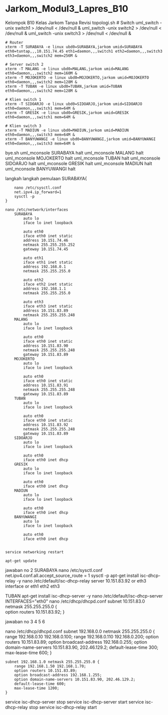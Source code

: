 # Jarkom_Modul3_Lapres_B10
Kelompok B10 Kelas Jarkom Tanpa Revisi
topologi.sh
    # Switch
    uml_switch -unix switch1 > /dev/null < /dev/null &
    uml_switch -unix switch2 > /dev/null < /dev/null &
    uml_switch -unix switch3 > /dev/null < /dev/null &

    # Router
    xterm -T SURABAYA -e linux ubd0=SURABAYA,jarkom umid=SURABAYA eth0=tuntap,,,10.151.74.45 eth1=daemon,,,switch1 eth2=daemon,,,switch3 eth3=daemon,,,switch2 mem=256M &

    # Server switch 2
    xterm -T MALANG -e linux ubd0=MALANG,jarkom umid=MALANG eth0=daemon,,,switch2 mem=160M &
    xterm -T MOJOKERTO -e linux ubd0=MOJOKERTO,jarkom umid=MOJOKERTO eth0=daemon,,,switch2 mem=128M &
    xterm -T TUBAN -e linux ubd0=TUBAN,jarkom umid=TUBAN eth0=daemon,,,switch2 mem=128M &

    # Klien switch 1
    xterm -T SIDOARJO -e linux ubd0=SIDOARJO,jarkom umid=SIDOARJO eth0=daemon,,,switch1 mem=64M &
    xterm -T GRESIK -e linux ubd0=GRESIK,jarkom umid=GRESIK eth0=daemon,,,switch1 mem=64M &

    # Klien switch 3
    xterm -T MADIUN -e linux ubd0=MADIUN,jarkom umid=MADIUN eth0=daemon,,,switch3 mem=64M &
    xterm -T BANYUWANGI -e linux ubd0=BANYUWANGI,jarkom umid=BANYUWANGI eth0=daemon,,,switch3 mem=64M &

bye.sh 
    uml_mconsole SURABAYA halt
    uml_mconsole MALANG halt
    uml_mconsole MOJOKERTO halt
    uml_mconsole TUBAN halt
    uml_mconsole SIDOARJO halt
    uml_mconsole GRESIK halt
    uml_mconsole MADIUN halt
uml_mconsole BANYUWANGI halt

langkah langkah pemulaan
    SURABAYA{

        nano /etc/sysctl.conf
        net.ipv4.ip_forward=1
        sysctl -p
    }

    nano /etc/network/interfaces
        SURABAYA
            auto lo
            iface lo inet loopback

            auto eth0
            iface eth0 inet static
            address 10.151.74.46
            netmask 255.255.255.252
            gateway 10.151.74.45

            auto eth1
            iface eth1 inet static
            address 192.168.0.1
            netmask 255.255.255.0

            auto eth2
            iface eth2 inet static
            address 192.168.1.1
            netmask 255.255.255.0

            auto eth3
            iface eth3 inet static
            address 10.151.83.89
            netmask 255.255.255.248
        MALANG
            auto lo
            iface lo inet loopback

            auto eth0
            iface eth0 inet static
            address 10.151.83.90
            netmask 255.255.255.248
            gateway 10.151.83.89
        MOJOKERTO
            auto lo
            iface lo inet loopback

            auto eth0
            iface eth0 inet static
            address 10.151.83.91
            netmask 255.255.255.248
            gateway 10.151.83.89
        TUBAN
            auto lo
            iface lo inet loopback

            auto eth0
            iface eth0 inet static
            address 10.151.83.92
            netmask 255.255.255.248
            gateway 10.151.83.89
        SIDOARJO
            auto lo
            iface lo inet loopback

            auto eth0
            iface eth0 inet dhcp
        GRESIK
            auto lo
            iface lo inet loopback

            auto eth0
            iface eth0 inet dhcp
        MADIUN
            auto lo
            iface lo inet loopback

            auto eth0
            iface eth0 inet dhcp
        BANYUWANGI
            auto lo
            iface lo inet loopback

            auto eth0
            iface eth0 inet dhcp


    service networking restart

    apt-get update


jawaban no 2
SURABAYA
    nano /etc/sysctl.conf
    net.ipv4.conf.all.accept_source_route = 1
    sysctl -p
    apt-get install isc-dhcp-relay -y
    nano /etc/default/isc-dhcp-relay
    server 10.151.83.92 or eth3
    interface <blank> or eth1 eth2 eth3
    

TUBAN
    apt-get install isc-dhcp-server -y
    nano /etc/default/isc-dhcp-server
    INTERFACES="eth0"
    nano /etc/dhcp/dhcpd.conf
        subnet 10.151.83.0 netmask 255.255.255.0 {  
            option routers 10.151.83.92; 
        }

jawaban no 3 4 5 6

nano /etc/dhcp/dhcpd.conf
    subnet 192.168.0.0 netmask 255.255.255.0 {
        range 192.168.0.10 192.168.0.100;
        range 192.168.0.110 192.168.0.200;
        option routers 10.151.83.89;
        option broadcast-address 192.168.0.255;
        option domain-name-servers 10.151.83.90, 202.46.129.2;
        default-lease-time 300;
        max-lease-time 600;
    }

    subnet 192.168.1.0 netmask 255.255.255.0 {
        range 192.168.1.50 192.168.1.70;
        option routers 10.151.83.89;
        option broadcast-address 192.168.1.255;
        option domain-name-servers 10.151.83.90, 202.46.129.2;
        default-lease-time 600;
        max-lease-time 1200;
    }
service isc-dhcp-server stop
service isc-dhcp-server start
service isc-dhcp-relay stop
service isc-dhcp-relay start
